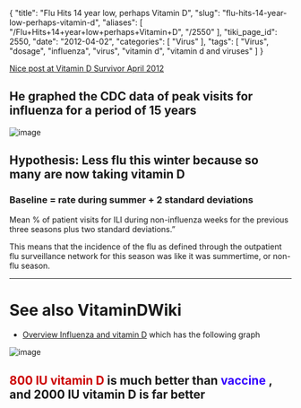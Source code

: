 {
    "title": "Flu Hits 14 year low, perhaps Vitamin D",
    "slug": "flu-hits-14-year-low-perhaps-vitamin-d",
    "aliases": [
        "/Flu+Hits+14+year+low+perhaps+Vitamin+D",
        "/2550"
    ],
    "tiki_page_id": 2550,
    "date": "2012-04-02",
    "categories": [
        "Virus"
    ],
    "tags": [
        "Virus",
        "dosage",
        "influenza",
        "virus",
        "vitamin d",
        "vitamin d and viruses"
    ]
}


[Nice post at Vitamin D Survivor April 2012](http://pandemicsurvivor.com/2012/04/01/flu-hits-fourteen-year-record-low-vitamin-d/)

## He graphed the CDC data of peak visits for influenza for a period of 15 years

<img src="https://d1bk1kqxc0sym.cloudfront.net/attachments/jpeg/flu-15-year.jpg" alt="image">

## Hypothesis: Less flu this winter because so many are now taking vitamin D

### Baseline = rate during summer + 2 standard deviations

Mean % of patient visits for ILI during non-influenza weeks for the previous three seasons plus two standard deviations.” 

This means that the incidence of the flu as defined through the outpatient flu surveillance network for this season was like it was summertime, or non-flu season.

- - - - - - - 

# See also VitaminDWiki

* [Overview Influenza and vitamin D](/posts/overview-influenza-and-vitamin-d) which has the following graph

<img src="/attachments/d3.mock.jpg" alt="image">

##  **<span style="color:#C00;">800 IU vitamin D</span>**  is much better than  **<span style="color:#30F;">vaccine</span>** , and 2000 IU vitamin D is far better